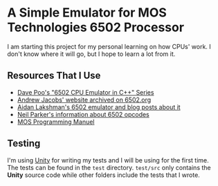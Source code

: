 # A Simple Emulator for MOS Technologies 6502 Processor

I am starting this project for my personal learning on how CPUs' work. I don't know where it will go, but I hope to learn a lot from it.

## Resources That I Use

-   [Dave Poo's "6502 CPU Emulator in C++" Series](https://www.youtube.com/playlist?list=PLLwK93hM93Z13TRzPx9JqTIn33feefl37)
-   [Andrew Jacobs' website archived on 6502.org](http://www.6502.org/users/obelisk/6502/)
-   [Aidan Lakshman's 6502 emulator and blog posts about it](https://www.ahl27.com/posts/2023/01/6502-emu1/)
-   [Neil Parker's information about 6502 opcodes](https://llx.com/Neil/a2/opcodes.html)
-   [MOS Programming Manuel](https://archive.org/details/mos_microcomputers_programming_manual)

## Testing

I'm using [Unity](https://github.com/ThrowTheSwitch/Unity) for writing my tests and I will be using for the first time.  
The tests can be found in the `test` directory. `test/src` only contains the **Unity** source code while other folders include the tests that I wrote.
